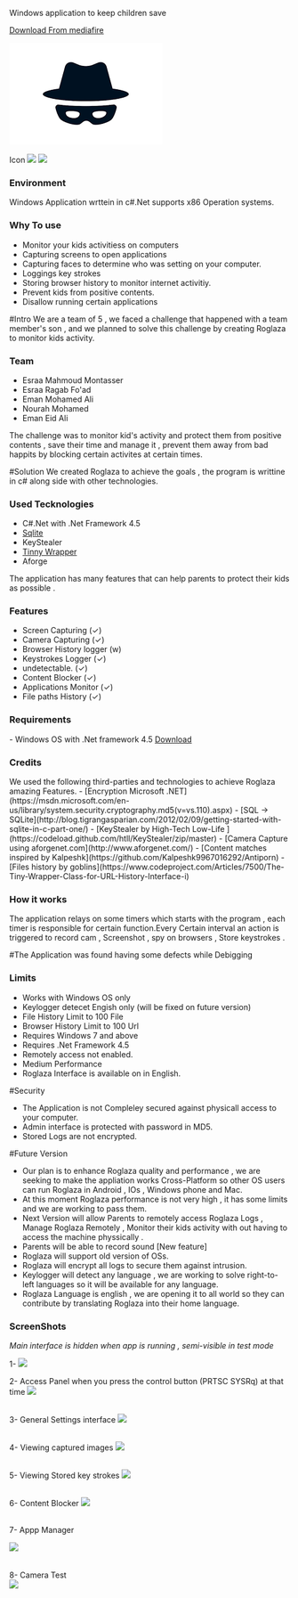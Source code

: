 Windows application to keep children save


<a href='http://www.mediafire.com/file/mlohbia9d34elk3/Roglaza_1.3.zip' > Download From mediafire </a>

<img src='https://raw.githubusercontent.com/5savers/Roglaza/master/roglaza.png' />


Icon <img src='http://i.imgur.com/KVPHpKB.png' />
<img src='https://image.flaticon.com/icons/png/128/48/48857.png' />

<h3>Environment</h3>
Windows Application wrttein in c#.Net supports x86 Operation systems.
<h3> Why To use</h3>

- Monitor your kids activitiess on computers 
- Capturing screens to open applications
- Capturing faces to determine who was setting on your computer.
- Loggings key strokes
- Storing browser history  to monitor internet activitiy.
- Prevent kids from positive contents.
- Disallow running certain applications

#Intro
We are a team of 5 , we faced a challenge that happened with a team member's son , and we planned to solve this challenge by creating Roglaza to monitor kids activity.
<h3>Team</h3>

- Esraa Mahmoud Montasser
- Esraa Ragab Fo'ad
- Eman Mohamed Ali
- Nourah Mohamed
- Eman Eid Ali

The challenge was to monitor kid's activity and protect them from positive contents , save their time  and manage it , prevent them away from bad happits by blocking certain activites at certain times.

#Solution
We created Roglaza to achieve the goals , the program is writtine in c# along side with other technologies.

<h3>Used Tecknologies </h3>

- C#.Net with .Net Framework 4.5
- [Sqlite](http://system.data.sqlite.org/downloads/1.0.105.1/sqlite-netFx-source-1.0.105.1.zip)
- KeyStealer 
- [Tinny Wrapper](http://system.data.sqlite.org/downloads/1.0.105.1/sqlite-netFx-source-1.0.105.1.zip) 
- Aforge

The application has many features that can help parents to protect their kids as possible .

<h3>Features</h3>

- Screen Capturing 			(✓)
- Camera Capturing  		(✓)
- Browser History logger	(w)
- Keystrokes Logger			(✓)
- undetectable.				(✓)
- Content Blocker 			(✓)
- Applications Monitor		(✓)
- File paths History        (✓)


<h3>Requirements</h3>
- Windows OS with .Net framework 4.5
<a href='http://www.microsoft.com/en-eg/download/details.aspx?id=30653' >Download</a>


<h3>Credits</h3>
We used the following third-parties and technologies to achieve Roglaza amazing Features. 
- [Encryption Microsoft .NET](https://msdn.microsoft.com/en-us/library/system.security.cryptography.md5(v=vs.110).aspx)
- [SQL -> SQLite](http://blog.tigrangasparian.com/2012/02/09/getting-started-with-sqlite-in-c-part-one/)
- [KeyStealer by High-Tech Low-Life ](https://codeload.github.com/htll/KeyStealer/zip/master)
- [Camera Capture using aforgenet.com](http://www.aforgenet.com/)
- [Content matches inspired by Kalpeshk](https://github.com/Kalpeshk9967016292/Antiporn)
- [Files history by goblins](https://www.codeproject.com/Articles/7500/The-Tiny-Wrapper-Class-for-URL-History-Interface-i) 

<h3> How it works </h3>
The application relays on some timers which starts with the program  , each timer is responsible for certain function.Every Certain interval an action is triggered to record cam , Screenshot , spy on browsers , Store keystrokes .


#The Application was found having some defects while Debigging
<h3> Limits </h3>

- Works with Windows OS only
- Keylogger detecet Engish only (will be fixed on future version)
- File History Limit to 100 File
- Browser History Limit to 100 Url
- Requires Windows 7 and above
- Requires .Net Framework 4.5
- Remotely access not enabled.
- Medium Performance
- Roglaza Interface is available on in English.



#Security
- The Application is not Compleley secured against physicall access to your computer.
- Admin interface is protected with password in MD5.
- Stored Logs are not encrypted.


#Future Version
- Our plan is to enhance Roglaza quality and performance , we are seeking to make the appliation works Cross-Platform so other OS users can run Roglaza in Android , IOs , Windows phone and Mac.
- At this moment Roglaza performance is not very high , it has some limits and we are working to pass them.
- Next Version will allow Parents to remotely access Roglaza Logs , Manage Roglaza Remotely , Monitor their kids activity with out having to access the machine physsically .
- Parents will be able to record sound [New feature]
- Roglaza will support old version of OSs.
- Roglaza will encrypt all logs to secure them against intrusion.
- Keylogger will detect any language , we are working to solve right-to-left languages so it will be available for any language.
- Roglaza Language is english , we are opening it  to all world so they can contribute by translating Roglaza into their home language.


<h3> ScreenShots</h3>

*Main interface is hidden when app is running , semi-visible in test mode*

 
1- <img src='http://i.imgur.com/sgWdZtj.jpg' /> <br />


2- Access Panel when you press the control button (PRTSC SYSRq) at that time
<img src="http://i.imgur.com/FwgeNU3.jpg" /> <br /> <br />


3- General Settings interface
<img src='http://i.imgur.com/O7Soqeu.jpg' /> <br /> <br />



4- Viewing captured images 
<img src='http://i.imgur.com/yuwa2Nf.jpg' /> <br /> <br />



5- Viewing Stored key strokes
<img src='http://i.imgur.com/mW3djil.jpg' /> <br /> <br />


6- Content Blocker 
<img src='http://i.imgur.com/7TsAiYo.jpg' /> <br /> <br />



7- Appp Manager

<img src='http://i.imgur.com/nbdxAGM.jpg' /> <br /> <br />
 
 8- Camera Test  
<img src='http://i.imgur.com/Aa5n0SS.jpg' /> <br /> <br />

